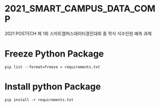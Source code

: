# 2021_SMART_CAMPUS_DATA_COMP
2021 POSTECH 제 1회 스마트캠퍼스데이터경진대회 중 학식 식수인원 예측 과제

# Freeze Python Package
~~~
pip list --format=freeze > requirements.txt
~~~

# Install python Package
~~~
pip install -r requirements.txt
~~~